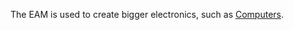 The EAM is used to create bigger electronics, such as [Computers](https://github.com/Affehund/airplanesmod/wiki/Computers).